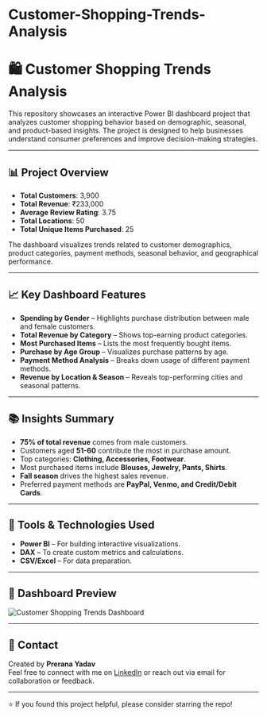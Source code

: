 # Customer-Shopping-Trends-Analysis
# 🛍️ Customer Shopping Trends Analysis

This repository showcases an interactive Power BI dashboard project that analyzes customer shopping behavior based on demographic, seasonal, and product-based insights. The project is designed to help businesses understand consumer preferences and improve decision-making strategies.

---

## 📊 Project Overview

- **Total Customers**: 3,900  
- **Total Revenue**: ₹233,000  
- **Average Review Rating**: 3.75  
- **Total Locations**: 50  
- **Total Unique Items Purchased**: 25  

The dashboard visualizes trends related to customer demographics, product categories, payment methods, seasonal behavior, and geographical performance.

---

## 📈 Key Dashboard Features

- **Spending by Gender** – Highlights purchase distribution between male and female customers.
- **Total Revenue by Category** – Shows top-earning product categories.
- **Most Purchased Items** – Lists the most frequently bought items.
- **Purchase by Age Group** – Visualizes purchase patterns by age.
- **Payment Method Analysis** – Breaks down usage of different payment methods.
- **Revenue by Location & Season** – Reveals top-performing cities and seasonal patterns.

---

## 📚 Insights Summary

- **75% of total revenue** comes from male customers.
- Customers aged **51-60** contribute the most in purchase amount.
- Top categories: **Clothing, Accessories, Footwear**.
- Most purchased items include **Blouses, Jewelry, Pants, Shirts**.
- **Fall season** drives the highest sales revenue.
- Preferred payment methods are **PayPal, Venmo, and Credit/Debit Cards**.

---

## 🧠 Tools & Technologies Used

- **Power BI** – For building interactive visualizations.
- **DAX** – To create custom metrics and calculations.
- **CSV/Excel** – For data preparation.

---

## 📸 Dashboard Preview

![Customer Shopping Trends Dashboard](visuals/dashboard_screenshot.png)

---

## 📩 Contact

Created by **Prerana Yadav**  
Feel free to connect with me on [LinkedIn](https://www.linkedin.com/) or reach out via email for collaboration or feedback.

---

⭐ If you found this project helpful, please consider starring the repo!
